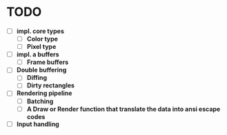 # TODO

- [ ] **impl. core types**
  - [ ] **Color type**
  - [ ] **Pixel type**
- [ ] **impl. a buffers**
  - [ ] **Frame buffers**
- [ ] **Double buffering**
  - [ ] **Diffing**
  - [ ] **Dirty rectangles**
- [ ] **Rendering pipeline**
  - [ ] **Batching**
  - [ ] **A Draw or Render function that translate the data into ansi escape codes**
- [ ] **Input handling**
